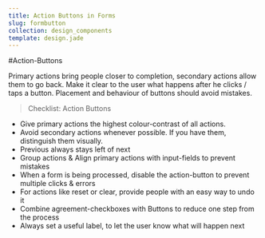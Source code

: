 ```yaml
---
title: Action Buttons in Forms
slug: formbutton
collection: design_components
template: design.jade
---
```


#Action-Buttons

Primary actions bring people closer to completion, secondary actions allow them to go back. Make it clear to the user what happens after he clicks / taps a button. Placement and behaviour of buttons should avoid mistakes.

>Checklist: Action Buttons
- Give primary actions the highest colour-contrast of all actions.
- Avoid secondary actions whenever possible. If you have them, distinguish them visually.
- Previous always stays left of next
- Group actions & Align primary actions with input-fields to prevent mistakes
- When a form is being processed, disable the action-button to prevent multiple clicks & errors
- For actions like reset or clear, provide people with an easy way to undo it
- Combine agreement-checkboxes with Buttons to reduce one step from the process
- Always set a useful label, to let the user know what will happen next

